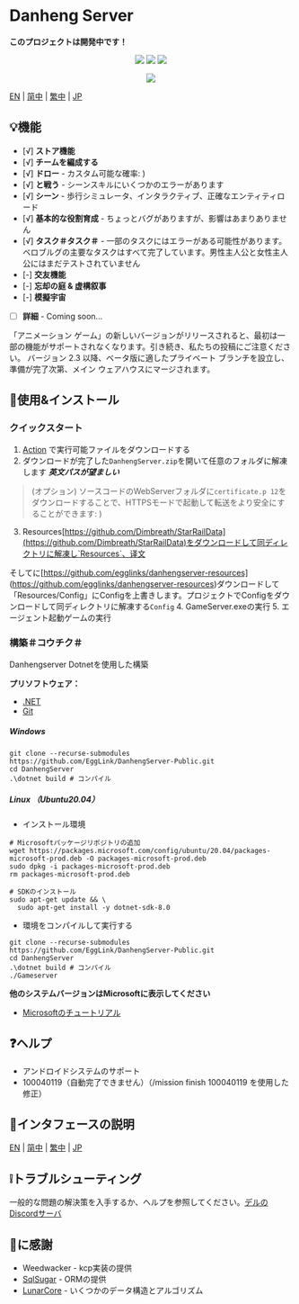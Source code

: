 # Danheng Server

**__このプロジェクトは開発中です！__**

<p align="center">
<a href="https://visualstudio.com"><img src="https://img.shields.io/badge/Visual%20Studio-000000.svg?style=for-the-badge&logo=visual-studio&logoColor=white" /></a>
<a href="https://dotnet.microsoft.com/"><img src="https://img.shields.io/badge/.NET-000000.svg?style=for-the-badge&logo=.NET&logoColor=white" /></a>
<a href="https://www.gnu.org/"><img src="https://img.shields.io/badge/GNU-000000.svg?style=for-the-badge&logo=GNU&logoColor=white" /></a>
</p>
<p align="center">
  <a href="https://discord.gg/xRtZsmHBVj"><img src="https://img.shields.io/badge/Discord%20Server-000000.svg?style=for-the-badge&logo=Discord&logoColor=white" /></a>
</p>

[EN](../README.md) | [简中](README_zh-CN.md) | [繁中](README_zh-CN.md) | [JP](README_ja-JP.md)

## 💡機能

- [√] **ストア機能**
- [√] **チームを編成する**
- [√] **ドロー** - カスタム可能な確率: )
- [√] **と戦う** - シーンスキルにいくつかのエラーがあります
- [√] **シーン** - 歩行シミュレータ、インタラクティブ、正確なエンティティロード
- [√] **基本的な役割育成** - ちょっとバグがありますが、影響はあまりありません
- [√] **タスク＃タスク＃** - 一部のタスクにはエラーがある可能性があります。ベロブルグの主要なタスクはすべて完了しています。男性主人公と女性主人公にはまだテストされていません
- [-] **交友機能**
- [-] **忘却の庭 & 虚構叙事**
- [-] **模擬宇宙**

- [ ] **詳細**  - Coming soon...

「アニメーション ゲーム」の新しいバージョンがリリースされると、最初は一部の機能がサポートされなくなります。引き続き、私たちの投稿にご注意ください。  バージョン 2.3 以降、ベータ版に適したプライベート ブランチを設立し、準備が完了次第、メイン ウェアハウスにマージされます。

## 🍗使用&インストール

### クイックスタート

1. [Action](https://github.com/EggLink/DanhengServer-Public/actions) で実行可能ファイルをダウンロードする
2. ダウンロードが完了した` DanhengServer.zip `を開いて任意のフォルダに解凍します __*英文パスが望ましい*__

> (オプション) ソースコードのWebServerフォルダに` certificate.p 12 `をダウンロードすることで、HTTPSモードで起動して転送をより安全にすることができます: )

3. Resources[https://github.com/Dimbreath/StarRailData](https://github.com/Dimbreath/StarRailData)をダウンロードして同ディレクトリに解凍し`Resources`、译文

そしてに[https://github.com/egglinks/danhengserver-resources] (https://github.com/egglinks/danhengserver-resources)ダウンロードして「Resources/Config」にConfigを上書きします。プロジェクトでConfigをダウンロードして同ディレクトリに解凍する`Config`
4. GameServer.exeの実行
5. エージェント起動ゲームの実行

### 構築＃コウチク＃

Danhengserver Dotnetを使用した構築

**プリソフトウェア：**

- [.NET](https://dotnet.microsoft.com/)
- [Git](https://git-scm.com/downloads)

##### Windows

```shell
git clone --recurse-submodules https://github.com/EggLink/DanhengServer-Public.git
cd DanhengServer
.\dotnet build # コンパイル
```

##### Linux （Ubuntu20.04）
- インストール環境
```shell
# Microsoftパッケージリポジトリの追加
wget https://packages.microsoft.com/config/ubuntu/20.04/packages-microsoft-prod.deb -O packages-microsoft-prod.deb
sudo dpkg -i packages-microsoft-prod.deb
rm packages-microsoft-prod.deb

# SDKのインストール
sudo apt-get update && \
  sudo apt-get install -y dotnet-sdk-8.0
```

- 環境をコンパイルして実行する
```shell
git clone --recurse-submodules https://github.com/EggLink/DanhengServer-Public.git
cd DanhengServer
.\dotnet build # コンパイル
./Gameserver
```
**他のシステムバージョンはMicrosoftに表示してください**
- [Microsoftのチュートリアル](https://dotnet.microsoft.com/zh-cn/download/dotnet/thank-you/sdk-8.0.204-linux-x64-binaries)

## ❓ヘルプ

- アンドロイドシステムのサポート
- 100040119（自動完了できません）（/mission finish 100040119 を使用した修正）

## 🔗インタフェースの説明
[EN](MuipAPI.md) | [简中](MuipAPI_zh-CN.md) | [繁中](MuipAPI_zh-CN.md) | [JP](MuipAPI_ja-JP.md)

## ❕️トラブルシューティング

一般的な問題の解決策を入手するか、ヘルプを参照してください。[デルのDiscordサーバ](https://discord.gg/xRtZsmHBVj)

## 🙌に感謝

- Weedwacker - kcp実装の提供
- [SqlSugar](https://github.com/donet5/SqlSugar) - ORMの提供
- [LunarCore](https://github.com/Melledy/LunarCore) - いくつかのデータ構造とアルゴリズム

